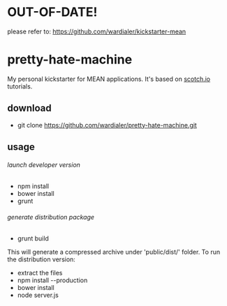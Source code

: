 # OUT-OF-DATE!
please refer to: https://github.com/wardialer/kickstarter-mean

# pretty-hate-machine
My personal kickstarter for MEAN applications. It's based on [scotch.io](http://scotch.io) tutorials.

## download
* git clone https://github.com/wardialer/pretty-hate-machine.git

## usage
###### launch developer version
* npm install
* bower install
* grunt

###### generate distribution package
* grunt build

This will generate a compressed archive under 'public/dist/' folder. 
To run the distribution version:
* extract the files
* npm install --production
* bower install
* node server.js
